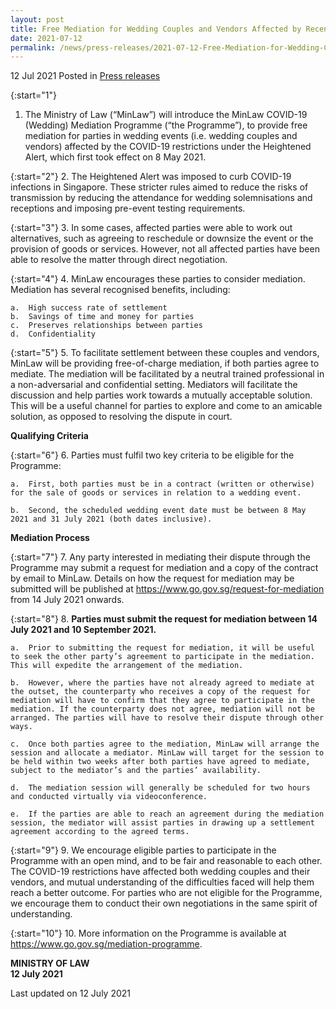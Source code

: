 ```yaml
---
layout: post
title: Free Mediation for Wedding Couples and Vendors Affected by Recent COVID-19 Restrictions
date: 2021-07-12
permalink: /news/press-releases/2021-07-12-Free-Mediation-for-Wedding-Couples-and-Vendors-Affected-by-Recent-COVID-19-Restrictions
---
```


12 Jul 2021 Posted in [Press releases](/news/press-releases)

{:start="1"}
1.	The Ministry of Law (“MinLaw”) will introduce the MinLaw COVID-19 (Wedding) Mediation Programme (“the Programme”), to provide free mediation for parties in wedding events (i.e. wedding couples and vendors) affected by the COVID-19 restrictions under the Heightened Alert, which first took effect on 8 May 2021. 

{:start="2"}
2.	The Heightened Alert was imposed to curb COVID-19 infections in Singapore.  These stricter rules aimed to reduce the risks of transmission by reducing the attendance for wedding solemnisations and receptions and imposing pre-event testing requirements.

{:start="3"}
3.	In some cases, affected parties were able to work out alternatives, such as agreeing to reschedule or downsize the event or the provision of goods or services. However, not all affected parties have been able to resolve the matter through direct negotiation. 

{:start="4"}
4.	MinLaw encourages these parties to consider mediation. Mediation has several recognised benefits, including:

    a.	High success rate of settlement
    b.	Savings of time and money for parties
    c.	Preserves relationships between parties
    d.	Confidentiality

{:start="5"}
5.	To facilitate settlement between these couples and vendors, MinLaw will be providing free-of-charge mediation, if both parties agree to mediate. The mediation will be facilitated by a neutral trained professional in a non-adversarial and confidential setting. Mediators will facilitate the discussion and help parties work towards a mutually acceptable solution. This will be a useful channel for parties to explore and come to an amicable solution, as opposed to resolving the dispute in court.

**Qualifying Criteria**

{:start="6"}
6.	Parties must fulfil two key criteria to be eligible for the Programme:

    a.	First, both parties must be in a contract (written or otherwise) for the sale of goods or services in relation to a wedding event.

    b.	Second, the scheduled wedding event date must be between 8 May 2021 and 31 July 2021 (both dates inclusive).

**Mediation Process**

{:start="7"}
7.	Any party interested in mediating their dispute through the Programme may submit a request for mediation and a copy of the contract by email to MinLaw. Details on how the request for mediation may be submitted will be published at <a href="https://www.go.gov.sg/request-for-mediation" target="new">https://www.go.gov.sg/request-for-mediation</a> from 14 July 2021 onwards. 

{:start="8"}
8.	**Parties must submit the request for mediation between 14 July 2021 and 10 September 2021.**

    a.	Prior to submitting the request for mediation, it will be useful to seek the other party’s agreement to participate in the mediation. This will expedite the arrangement of the mediation.

    b.	However, where the parties have not already agreed to mediate at the outset, the counterparty who receives a copy of the request for mediation will have to confirm that they agree to participate in the mediation. If the counterparty does not agree, mediation will not be arranged. The parties will have to resolve their dispute through other ways. 

    c.	Once both parties agree to the mediation, MinLaw will arrange the session and allocate a mediator. MinLaw will target for the session to be held within two weeks after both parties have agreed to mediate, subject to the mediator’s and the parties’ availability. 

    d.	The mediation session will generally be scheduled for two hours and conducted virtually via videoconference. 

    e.	If the parties are able to reach an agreement during the mediation session, the mediator will assist parties in drawing up a settlement agreement according to the agreed terms. 

{:start="9"}
9.	We encourage eligible parties to participate in the Programme with an open mind, and to be fair and reasonable to each other. The COVID-19 restrictions have affected both wedding couples and their vendors, and mutual understanding of the difficulties faced will help them reach a better outcome. For parties who are not eligible for the Programme, we encourage them to conduct their own negotiations in the same spirit of understanding.

{:start="10"}
10.	More information on the Programme is available at <a href="https://www.go.gov.sg/mediation-programme" target="new">https://www.go.gov.sg/mediation-programme</a>. 

**MINISTRY OF LAW**<br>
**12 July 2021**

<p class="right-side-updated">Last updated on 12 July 2021</p>
